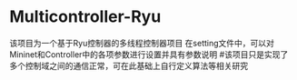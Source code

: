# Multicontroller-Ryu
该项目为一个基于Ryu控制器的多线程控制器项目
在setting文件中，可以对Mininet和Controller中的各项参数进行设置并具有参数说明
#该项目只是实现了多个控制域之间的通信正常，可在此基础上自行定义算法等相关研究
